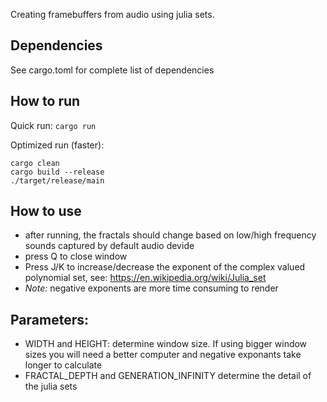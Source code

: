 Creating framebuffers from audio using julia sets. 

## Dependencies 
See cargo.toml for complete list of dependencies
## How to run
Quick run: `cargo run`

Optimized run (faster): 
~~~~
cargo clean 
cargo build --release 
./target/release/main
~~~~
## How to use
- after running, the fractals should change based on low/high frequency sounds captured by default audio devide
- press Q to close window
- Press J/K to increase/decrease the exponent of the complex valued polynomial set, see: https://en.wikipedia.org/wiki/Julia_set
- *Note:* negative exponents are more time consuming to render
## Parameters:
- WIDTH and HEIGHT: determine window size. If using bigger window sizes you will need a better computer and negative exponants take longer to calculate
- FRACTAL_DEPTH and GENERATION_INFINITY determine the detail of the julia sets
    
